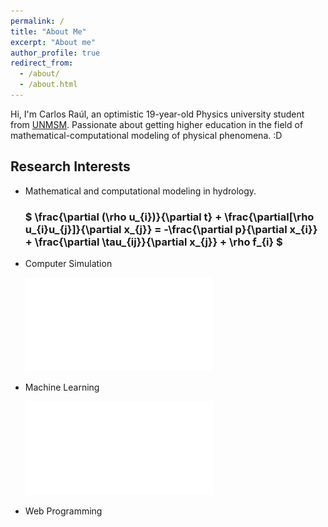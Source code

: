 ```yaml
---
permalink: /
title: "About Me"
excerpt: "About me"
author_profile: true
redirect_from: 
  - /about/
  - /about.html
---
```


Hi, I'm Carlos Raúl, an optimistic 19-year-old Physics university student from [UNMSM](https://unmsm.edu.pe). Passionate about getting higher education in the field of mathematical-computational modeling of physical phenomena. :D

## Research Interests

- Mathematical and computational modeling in hydrology.
  ### $ \frac{\partial (\rho u_{i})}{\partial t} + \frac{\partial[\rho u_{i}u_{j}]}{\partial x_{j}} = -\frac{\partial p}{\partial x_{i}} + \frac{\partial \tau_{ij}}{\partial x_{j}} + \rho f_{i} $
  
- Computer Simulation

  ![Graph](images/graph.pdf)

- Machine Learning 
 
  ![Nodes](images/nodes.pdf)
  
- Web Programming

<!-- I was a graduate student working with [Daniel Whiteson](https://www.physics.uci.edu/people/daniel-o-whiteson) at the University of California at Irvine from 2015-2021. I am now actively searching for new opportunities in industry -->
